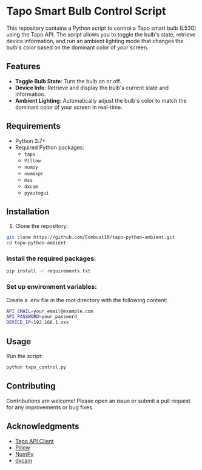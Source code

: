 # Tapo Smart Bulb Control Script

This repository contains a Python script to control a Tapo smart bulb (L530) using the Tapo API. The script allows you to toggle the bulb's state, retrieve device information, and run an ambient lighting mode that changes the bulb's color based on the dominant color of your screen.

## Features

- **Toggle Bulb State**: Turn the bulb on or off.
- **Device Info**: Retrieve and display the bulb's current state and information.
- **Ambient Lighting**: Automatically adjust the bulb's color to match the dominant color of your screen in real-time.

## Requirements

- Python 3.7+
- Required Python packages:
  - `tapo`
  - `Pillow`
  - `numpy`
  - `numexpr`
  - `mss`
  - `dxcam`
  - `pyautogui`

## Installation

1. Clone the repository:
```bash
git clone https://github.com/Combust10/tapo-python-ambient.git
cd tapo-python-ambient
```

### Install the required packages:
```bash
pip install -r requirements.txt
```
### Set up environment variables:
Create a .env file in the root directory with the following content:
```bash
API_EMAIL=your_email@example.com
API_PASSWORD=your_password
DEVICE_IP=192.168.1.xxx
```

## Usage

Run the script:
```bash
python tapo_control.py
```
## Contributing

Contributions are welcome! Please open an issue or submit a pull request for any improvements or bug fixes.


## Acknowledgments

- [Tapo API Client](https://github.com/mihai-dinculescu/tapo)
- [Pillow](https://python-pillow.org/)
- [NumPy](https://numpy.org/)
- [dxcam](https://github.com/ra1nty/DXcam)

